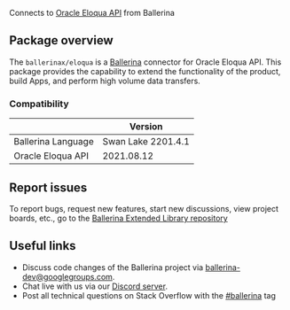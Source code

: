 Connects to [Oracle Eloqua API](https://docs.oracle.com/en/cloud/saas/marketing/eloqua-develop/Developers/GettingStarted/Tutorials/tutorials.htm) from Ballerina

## Package overview
The `ballerinax/eloqua` is a [Ballerina](https://ballerina.io/) connector for Oracle Eloqua API. This package provides the capability to extend the functionality of the product, build Apps, and perform high volume data transfers.

### Compatibility
|                    | Version          |
|--------------------|------------------|
| Ballerina Language | Swan Lake 2201.4.1 |
| Oracle Eloqua API  | 2021.08.12       |

## Report issues
To report bugs, request new features, start new discussions, view project boards, etc., go to the [Ballerina Extended Library repository](https://github.com/ballerina-platform/ballerina-extended-library)

## Useful links
- Discuss code changes of the Ballerina project via [ballerina-dev@googlegroups.com](mailto:ballerina-dev@googlegroups.com).
- Chat live with us via our [Discord server](https://discord.gg/ballerinalang).
- Post all technical questions on Stack Overflow with the [#ballerina](https://stackoverflow.com/questions/tagged/ballerina) tag
